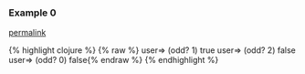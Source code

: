### Example 0
[permalink](#example-0)

{% highlight clojure %}
{% raw %}
user=> (odd? 1)
true
user=> (odd? 2)
false
user=> (odd? 0)
false{% endraw %}
{% endhighlight %}


